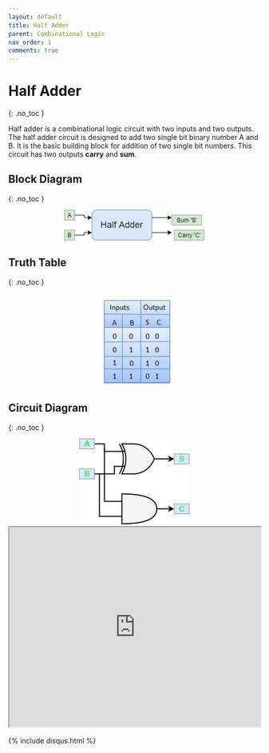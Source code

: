 ```yaml
---
layout: default
title: Half Adder
parent: Combinational Logic
nav_order: 1
comments: true
---
```


# Half Adder
{: .no_toc }

Half adder is a combinational logic circuit with two inputs and two outputs. 
The half adder circuit is designed to add two single bit binary number A and B. 
It is the basic building block for addition of two single bit numbers. 
This circuit has two outputs **carry** and **sum**.



## Block Diagram
{: .no_toc }

<div style="text-align:center"><img src="../../assets/images/halfadder_blockdiagram.jpg" /></div>


## Truth Table
{: .no_toc }

<div style="text-align:center"><img src="../../assets/images/halfadder_truthtable.jpg" /></div>

## Circuit Diagram
{: .no_toc }

<div style="text-align:center"><img src="../../assets/images/halfadder_circuitdiagram.jpg" /></div>

<iframe width="100%" height="400px" src="https://circuitverse.org/simulator/embed/43463" id="projectPreview" scrolling="no" webkitAllowFullScreen mozAllowFullScreen allowFullScreen> </iframe>

{% include disqus.html %}
